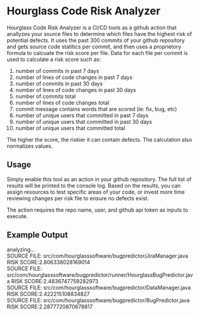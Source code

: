 

# Hourglass Code Risk Analyzer

Hourglass Code Risk Analyzer is a CI/CD tools as a github action that
anallyzes your source files to determine which files have the highest
risk of potential defects.  It uses the past 300 commits of your github repository and gets source code statitics per commit, and then uses a proprietory formula to calcuate the risk score per file.  Data for each file per commit is used to calculate a risk score such as:

1. number of commits in past 7 days
2. number of lines of code changes in past 7 days
3. number of commits in past 30 days
4. number of lines of code changes in past 30 days
5. number of commits total
6. number of lines of code changes total
7. commit message contains words that are scored (ie: fix, bug, etc)
8. number of unique users that committed in past 7 days
9. number of unique users that committed in past 30 days
10. number of unique users that committed total

The higher the score, the riskier it can contain defects.
The calculation also normalizes values.

## Usage

Simply enable this tool as an action in your github repository.  The full list of results will be printed to the console log.  Based on the results, you can assign resources to test specific areas of your code, or invest more time reviewing changes per risk file to ensure no defects exist.

The action requires the repo name, user, and github api token as inputs to execute.

## Example Output
analyzing... <br />
SOURCE FILE: src/com/hourglasssoftware/bugpredictor/JiraManager.java  RISK SCORE:2.806338028169014 <br />
SOURCE FILE: src/com/hourglasssoftware/bugpredictor/runner/HourglassBugPredictor.java  RISK SCORE:2.4836747759282973<br />
SOURCE FILE: src/com/hourglasssoftware/bugpredictor/DataManager.java  RISK SCORE:2.422215108834827<br />
SOURCE FILE: src/com/hourglasssoftware/bugpredictor/BugPredictor.java  RISK SCORE:2.2877720870678617<br />
